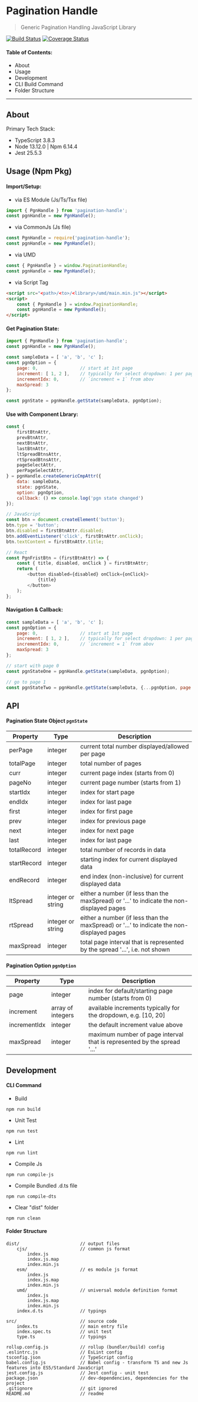 # Pagination Handle
> Generic Pagination Handling JavaScript Library

[![Build Status](https://travis-ci.org/CharltonC/pagination-handle.svg?branch=master)](https://travis-ci.org/github/CharltonC/pagination-handle)
[![Coverage Status](https://coveralls.io/repos/github/CharltonC/pagination-handle/badge.svg?branch=master)](https://coveralls.io/github/CharltonC/pagination-handle?branch=master)

#### Table of Contents:
* About
* Usage
* Development
* CLI Build Command
* Folder Structure

---

## About
Primary Tech Stack: 
* TypeScript 3.8.3
* Node 13.12.0 | Npm 6.14.4
* Jest 25.5.3


## Usage (Npm Pkg)
#### Import/Setup:
* via ES Module (Js/Ts/Tsx file)
```JavaScript
import { PgnHandle } from 'pagination-handle';
const pgnHandle = new PgnHandle();
```
* via CommonJs (Js file)
```JavaScript
const PgnHandle = require('pagination-handle');
const pgnHandle = new PgnHandle();
```
* via UMD
```JavaScript
const { PgnHandle } = window.PaginationHandle;
const pgnHandle = new PgnHandle();
```
* via Script Tag
```HTML
<script src="<path>/<to>/<library>/umd/main.min.js"></script>
<script>
    const { PgnHandle } = window.PaginationHandle;
    const pgnHandle = new PgnHandle();
</script>
```

#### Get Pagination State:
```JavaScript
import { PgnHandle } from 'pagination-handle';
const pgnHandle = new PgnHandle();

const sampleData = [ 'a', 'b', 'c' ];
const pgnOption = {
    page: 0,                // start at 1st page
    increment: [ 1, 2 ],    // typically for select dropdown: 1 per page, 2 per page
    incrementIdx: 0,        // `increment = 1` from abov
    maxSpread: 3          
};

const pgnState = pgnHandle.getState(sampleData, pgnOption);
```

#### Use with Component Lbrary:
```JavaScript
const {
    firstBtnAttr,
    prevBtnAttr,
    nextBtnAttr,
    lastBtnAttr,
    ltSpreadBtnsAttr,
    rtSpreadBtnsAttr,
    pageSelectAttr,
    perPageSelectAttr,
} = pgnHandle.createGenericCmpAttr({
    data: sampleData,
    state: pgnState,
    option: pgnOption,
    callback: () => console.log('pgn state changed')
});

// JavaScript
const btn = document.createElement('button');
btn.type = 'button';
btn.disabled = firstBtnAttr.disabled;
btn.addEventListener('click', firstBtnAttr.onClick);
btn.textContent = firstBtnAttr.title;

// React
const PgnFristBtn = (firstBtnAttr) => {
    const { title, disabled, onClick } = firstBtnAttr;
    return (
        <button disabled={disabled} onClick={onClick}>
            {title}
        </button>
    );
};
```

#### Navigation & Callback:
```JavaScript
const sampleData = [ 'a', 'b', 'c' ];
const pgnOption = {
    page: 0,                // start at 1st page
    increment: [ 1, 2 ],    // typically for select dropdown: 1 per page, 2 per page
    incrementIdx: 0,        // `increment = 1` from abov
    maxSpread: 3          
};

// start with page 0
const pgnStateOne = pgnHandle.getState(sampleData, pgnOption);

// go to page 1
const pgnStateTwo = pgnHandle.getState(sampleData, {...pgnOption, page: 1});
```


## API
#### Pagination State Object `pgnState`
| Property      | Type              | Description                                                                               |
|---------------|-------------------|-------------------------------------------------------------------------------------------|
| perPage       | integer           | current total number displayed/allowed per page                                           |
| totalPage     | integer           | total number of pages                                                                     |
| curr          | integer           | current page index (starts from 0)                                                        |
| pageNo        | integer           | current page number (starts from 1)                                                       |
| startIdx      | integer           | index for start page                                                                      |
| endIdx        | integer           | index for last page                                                                       |
| first         | integer           | index for first page                                                                      |
| prev          | integer           | index for previous page                                                                   |
| next          | integer           | index for next page                                                                       |
| last          | integer           | index for last page                                                                       |
| totalRecord   | integer           | total number of records in data                                                           |
| startRecord   | integer           | starting index for current displayed data                                                 |
| endRecord     | integer           | end index (non-inclusive) for current displayed data                                      |
| ltSpread      | integer or string | either a number (if less than the maxSpread) or '...' to indicate the non-displayed pages |
| rtSpread      | integer or string | either a number (if less than the maxSpread) or '...' to indicate the non-displayed pages |
| maxSpread     | integer           | total page interval that is represented by the spread '...', i.e. not shown               |

#### Pagination Option `pgnOption`
| Property      | Type              | Description                                                             |
|---------------|-------------------|-------------------------------------------------------------------------|
| page          | integer           | index for default/starting page number (starts from 0)                  |
| increment     | array of integers | available increments typically for the dropdown, e.g. [10, 20]          |
| incrementIdx  | integer           | the default increment value above                                       |
| maxSpread     | integer           | maximum number of page interval that is represented by the spread '...' |


## Development
#### CLI Command
* Build
```
npm run build
```
* Unit Test
```
npm run test
```
* Lint
```
npm run lint
```
* Compile Js
```
npm run compile-js
```
* Compile Bundled .d.ts file
```
npm run compile-dts
```
* Clear "dist" folder
```
npm run clean
```

#### Folder Structure
    dist/                       // output files
        cjs/                    // common js format
            index.js            
            index.js.map
            index.min.js
        esm/                    // es module js format
            index.js            
            index.js.map
            index.min.js
        umd/                    // universal module definition format
            index.js            
            index.js.map
            index.min.js
        index.d.ts              // typings
        
    src/                        // source code
        index.ts                // main entry file
        index.spec.ts           // unit test
        type.ts                 // typings

    rollup.config.js            // rollup (bundler/build) config
    .eslintrc.js                // EsLint config
    tsconfig.json               // TypeScript config 
    babel.config.js             // Babel config - transform TS and new Js features into ES5/Standard JavaScript
    jest.config.js              // Jest config - unit test
    package.json                // dev-dependencies, dependencies for the project    
    .gitignore                  // git ignored
    README.md                   // readme
